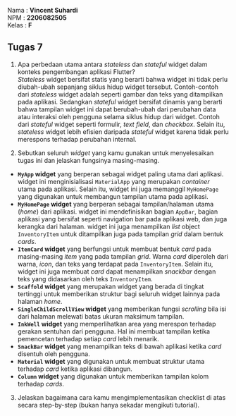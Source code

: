 Nama    : **Vincent Suhardi** \
NPM     : **2206082505** \
Kelas   : **F**

## Tugas 7
1. Apa perbedaan utama antara _stateless_ dan _stateful_ widget dalam konteks pengembangan aplikasi Flutter? \
_Stateless_ widget bersifat statis yang berarti bahwa widget ini tidak perlu diubah-ubah sepanjang siklus hidup widget tersebut. Contoh-contoh dari _stateless_ widget adalah seperti gambar dan teks yang ditampilkan pada aplikasi. Sedangkan _stateful_ widget bersifat dinamis yang berarti bahwa tampilan widget ini dapat berubah-ubah dari perubahan data atau interaksi oleh pengguna selama siklus hidup dari widget. Contoh dari _stateful_ widget seperti formulir, _text field_, dan _checkbox_. Selain itu, _stateless_ widget lebih efisien daripada _stateful_ widget karena tidak perlu merespons terhadap perubahan internal.

2. Sebutkan seluruh _widget_ yang kamu gunakan untuk menyelesaikan tugas ini dan jelaskan fungsinya masing-masing.
- **`MyApp` widget** yang berperan sebagai widget paling utama dari aplikasi. widget ini menginisialisasi `MaterialApp` yang merupakan _container_ utama pada aplikasi. Selain itu, widget ini juga memanggil `MyHomePage` yang digunakan untuk membangun tampilan utama pada aplikasi.
- **`MyHomePage` widget** yang berperan sebagai tampilan/halaman utama (_home_) dari aplikasi. widget ini mendefinisikan bagian `AppBar`, bagian aplikasi yang bersifat seperti navigation bar pada aplikasi web, dan juga kerangka dari halaman. widget ini juga menampilkan _list_ object `InventoryItem` untuk ditampilkan juga pada tampilan _grid_ dalam bentuk _cards_.
- **`ItemCard` widget** yang berfungsi untuk membuat bentuk _card_ pada masing-masing _item_ yang pada tampilan _grid_. Warna _card_ diperoleh dari warna, _icon_, dan teks yang terdapat pada `InventoryItem`. Selain itu, widget ini juga membuat _card_ dapat menampilkan _snackbar_ dengan teks yang didasarkan oleh teks `InventoryItem`.
- **`Scaffold` widget** yang merupakan widget yang berada di tingkat tertinggi untuk memberikan struktur bagi seluruh widget lainnya pada halaman _home_.
- **`SingleChildScrollView` widget** yang memberikan fungsi _scrolling_ bila isi dari halaman melewati batas ukuran maksimum tampilan.
- **`InkWell` widget** yang memperlihatkan area yang merespon terhadap gerakan sentuhan dari pengguna. Hal ini membuat tampilan ketika pemencetan terhadap setiap _card_ lebih menarik.
- **`SnackBar` widget** yang menampilkan teks di bawah aplikasi ketika _card_ disentuh oleh pengguna.
- **`Material` widget** yang digunakan untuk membuat struktur utama terhadap _card_ ketika aplikasi dibangun.
- **`Column` widget** yang digunakan untuk memberikan tampilan kolom terhadap _cards_.

3. Jelaskan bagaimana cara kamu mengimplementasikan checklist di atas secara step-by-step (bukan hanya sekadar mengikuti tutorial).
